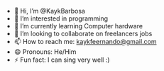 - 👋 Hi, I’m @KaykBarbosa
- 👀 I’m interested in programming
- 🌱 I’m currently learning Computer hardware
- 💞️ I’m looking to collaborate on freelancers jobs
- 📫 How to reach me: kaykfeernando@gmail.com
- 😄 Pronouns: He/Him
- ⚡ Fun fact: I can sing very well :)

<!---
KaykBarbosa/KaykBarbosa is a ✨ special ✨ repository because its `README.md` (this file) appears on your GitHub profile.
You can click the Preview link to take a look at your changes.
--->
